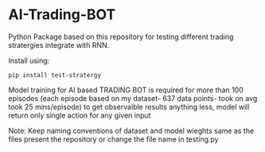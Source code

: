 # AI-Trading-BOT
 
Python Package based on this repository for testing different trading stratergies integrate with RNN.


Install using:

`pip install test-stratergy`


Model training for AI based TRADING BOT is required for more than 100 episodes (each episode based on my dataset- 637 data points- took on avg took 25 mins/episode) to get observalble results anything less, model will return only single action for any given input

Note: Keep naming conventions of dataset and model wieghts same as the files present the repository or change the file name in testing.py 
